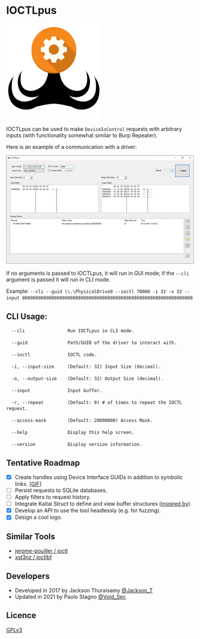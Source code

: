 # IOCTLpus
![IOCTLpus Logo](static/icon.png)

IOCTLpus can be used to make `DeviceIoControl` requests with arbitrary inputs (with functionality somewhat similar to Burp Repeater).

Here is an example of a communication with a driver:

![IOCTLpus Example](static/ioctlpus_example.png)

If no arguments is passed to IOCTLpus, it will run in GUI mode; if the `--cli` argument is passed it will run in CLI mode.

Example:
`--cli --guid \\.\PhysicalDrive0 --ioctl 70000 -i 32 -o 32 --input 0000000000000000000000000000000000000000000000000000000000000000`

## CLI Usage:

```
  --cli                Run IOCTLpus in CLI mode.

  --guid               Path/GUID of the driver to interact with.

  --ioctl              IOCTL code.

  -i, --input-size     (Default: 32) Input Size (decimal).

  -o, --output-size    (Default: 32) Output Size (decimal).

  --input              Input buffer.

  -r, --repeat         (Default: 0) # of times to repeat the IOCTL request.

  --access-mask        (Default: 20000000) Access Mask.

  --help               Display this help screen.

  --version            Display version information.
```

## Tentative Roadmap

- [x] Create handles using Device Interface GUIDs in addition to symbolic links. [[GIF](https://i.imgur.com/R9WkgHG.gif)]
- [ ] Persist requests to SQLite databases.
- [ ] Apply filters to request history.
- [ ] Integrate Kaitai Struct to define and view buffer structures ([inspired by](https://github.com/kaitai-io/kaitai_struct_webide/wiki/Features)).
- [x] Develop an API to use the tool headlessly (e.g. for fuzzing).
- [x] Design a cool logo.

## Similar Tools

- [jerome-pouiller / ioctl](https://github.com/jerome-pouiller/ioctl)
- [xst3nz / ioctlbf](https://code.google.com/archive/p/ioctlbf/)

## Developers

- Developed in 2017 by Jackson Thuraisamy [@Jackson_T](https://twitter.com/jackson_t)
- Updated in 2021 by Paolo Stagno [@Void_Sec](https://twitter.com/Void_Sec)

## Licence

[GPLv3](https://tldrlegal.com/license/gnu-general-public-license-v3-(gpl-3))
